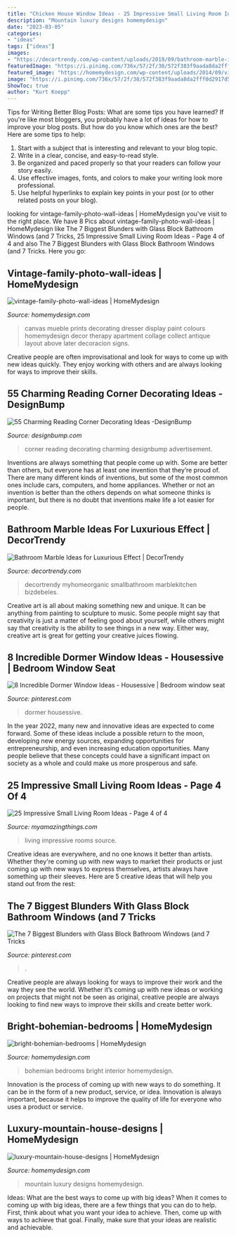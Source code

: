 ```yaml
---
title: "Chicken House Window Ideas - 25 Impressive Small Living Room Ideas"
description: "Mountain luxury designs homemydesign"
date: "2023-03-05"
categories:
- "ideas"
tags: ["ideas"]
images:
- "https://decortrendy.com/wp-content/uploads/2019/09/bathroom-marble-ideas-10.jpg"
featuredImage: "https://i.pinimg.com/736x/57/2f/38/572f383f9aada8da2fff0d2917d543de.jpg"
featured_image: "https://homemydesign.com/wp-content/uploads/2014/09/vintage-family-photo-wall-ideas.jpg"
image: "https://i.pinimg.com/736x/57/2f/38/572f383f9aada8da2fff0d2917d543de.jpg"
ShowToc: true
author: "Kurt Koepp"
---
```



Tips for Writing Better Blog Posts: What are some tips you have learned?
If you're like most bloggers, you probably have a lot of ideas for how to improve your blog posts. But how do you know which ones are the best? Here are some tips to help:
1. Start with a subject that is interesting and relevant to your blog topic.
2. Write in a clear, concise, and easy-to-read style.
3. Be organized and paced properly so that your readers can follow your story easily.
4. Use effective images, fonts, and colors to make your writing look more professional.
5. Use helpful hyperlinks to explain key points in your post (or to other related posts on your blog).

	

		
looking for vintage-family-photo-wall-ideas | HomeMydesign you've visit to the right place. We have 8 Pics about vintage-family-photo-wall-ideas | HomeMydesign like The 7 Biggest Blunders with Glass Block Bathroom Windows (and 7 Tricks, 25 Impressive Small Living Room Ideas - Page 4 of 4 and also The 7 Biggest Blunders with Glass Block Bathroom Windows (and 7 Tricks. Here you go:
		
    
## Vintage-family-photo-wall-ideas | HomeMydesign

<img loading=lazy src="https://homemydesign.com/wp-content/uploads/2014/09/vintage-family-photo-wall-ideas.jpg" onerror="this.onerror=null;this.src='https://tse4.mm.bing.net/th?id=OIP.nKxM_zZkYeDTL3TlyhCWhgHaJ6&amp;pid=15.1';" alt="vintage-family-photo-wall-ideas | HomeMydesign">

_Source: homemydesign.com_

>canvas mueble prints decorating dresser display paint colours homemydesign decor therapy apartment collage collect antique layout above later decoracion signs. 

	

Creative people are often improvisational and look for ways to come up with new ideas quickly. They enjoy working with others and are always looking for ways to improve their skills.

    
## 55 Charming Reading Corner Decorating Ideas -DesignBump

<img loading=lazy src="https://designbump.com/wp-content/uploads/2015/11/reading-corner-nook15.jpg" onerror="this.onerror=null;this.src='https://tse1.mm.bing.net/th?id=OIP.jMiaANAbVp8b259YGktSxAHaLG&amp;pid=15.1';" alt="55 Charming Reading Corner Decorating Ideas -DesignBump">

_Source: designbump.com_

>corner reading decorating charming designbump advertisement. 

	

Inventions are always something that people come up with. Some are better than others, but everyone has at least one invention that they’re proud of. There are many different kinds of inventions, but some of the most common ones include cars, computers, and home appliances. Whether or not an invention is better than the others depends on what someone thinks is important, but there is no doubt that inventions make life a lot easier for people.

    
## Bathroom Marble Ideas For Luxurious Effect | DecorTrendy

<img loading=lazy src="https://decortrendy.com/wp-content/uploads/2019/09/bathroom-marble-ideas-10.jpg" onerror="this.onerror=null;this.src='https://tse4.mm.bing.net/th?id=OIP.Yes0etmrjvUgT_n8Pj3WbQHaKp&amp;pid=15.1';" alt="Bathroom Marble Ideas for Luxurious Effect | DecorTrendy">

_Source: decortrendy.com_

>decortrendy myhomeorganic smallbathroom marblekitchen bizdebeles. 

	

Creative art is all about making something new and unique. It can be anything from painting to sculpture to music. Some people might say that creativity is just a matter of feeling good about yourself, while others might say that creativity is the ability to see things in a new way. Either way, creative art is great for getting your creative juices flowing.

    
## 8 Incredible Dormer Window Ideas - Housessive | Bedroom Window Seat

<img loading=lazy src="https://i.pinimg.com/736x/cc/eb/6b/cceb6ba7095525c3bce909ea2b06ad44.jpg" onerror="this.onerror=null;this.src='https://tse3.mm.bing.net/th?id=OIP.7J0UJyEO7d52qk6w60IGWAHaLH&amp;pid=15.1';" alt="8 Incredible Dormer Window Ideas - Housessive | Bedroom window seat">

_Source: pinterest.com_

>dormer housessive. 

	

In the year 2022, many new and innovative ideas are expected to come forward. Some of these ideas include a possible return to the moon, developing new energy sources, expanding opportunities for entrepreneurship, and even increasing education opportunities. Many people believe that these concepts could have a significant impact on society as a whole and could make us more prosperous and safe.

    
## 25 Impressive Small Living Room Ideas - Page 4 Of 4

<img loading=lazy src="http://myamazingthings.com/wp-content/uploads/2016/11/rooms-683x1024.jpg" onerror="this.onerror=null;this.src='https://tse3.mm.bing.net/th?id=OIP.l4HyqMJLpKsDrobdHTzfsQHaLG&amp;pid=15.1';" alt="25 Impressive Small Living Room Ideas - Page 4 of 4">

_Source: myamazingthings.com_

>living impressive rooms source. 

	

Creative ideas are everywhere, and no one knows it better than artists. Whether they're coming up with new ways to market their products or just coming up with new ways to express themselves, artists always have something up their sleeves. Here are 5 creative ideas that will help you stand out from the rest: 

    
## The 7 Biggest Blunders With Glass Block Bathroom Windows (and 7 Tricks

<img loading=lazy src="https://i.pinimg.com/736x/57/2f/38/572f383f9aada8da2fff0d2917d543de.jpg" onerror="this.onerror=null;this.src='https://tse4.mm.bing.net/th?id=OIP.66-2L-nTR_wKqPoeup-x2wHaJ4&amp;pid=15.1';" alt="The 7 Biggest Blunders with Glass Block Bathroom Windows (and 7 Tricks">

_Source: pinterest.com_

>. 

	

Creative people are always looking for ways to improve their work and the way they see the world. Whether it’s coming up with new ideas or working on projects that might not be seen as original, creative people are always looking to find new ways to improve their skills and create better work.

    
## Bright-bohemian-bedrooms | HomeMydesign

<img loading=lazy src="https://homemydesign.com/wp-content/uploads/2014/05/bright-bohemian-bedrooms.jpg" onerror="this.onerror=null;this.src='https://tse4.mm.bing.net/th?id=OIP.e6hDecaU-3fBkgcj3Czq0QHaLH&amp;pid=15.1';" alt="bright-bohemian-bedrooms | HomeMydesign">

_Source: homemydesign.com_

>bohemian bedrooms bright interior homemydesign. 

	

Innovation is the process of coming up with new ways to do something. It can be in the form of a new product, service, or idea. Innovation is always important, because it helps to improve the quality of life for everyone who uses a product or service.

    
## Luxury-mountain-house-designs | HomeMydesign

<img loading=lazy src="https://homemydesign.com/wp-content/uploads/2014/08/luxury-mountain-house-designs.jpg" onerror="this.onerror=null;this.src='https://tse1.mm.bing.net/th?id=OIP.P_1xim-o9WyQfpZrJUnCWAHaKZ&amp;pid=15.1';" alt="luxury-mountain-house-designs | HomeMydesign">

_Source: homemydesign.com_

>mountain luxury designs homemydesign. 

	

Ideas: What are the best ways to come up with big ideas?
When it comes to coming up with big ideas, there are a few things that you can do to help. First, think about what you want your idea to achieve. Then, come up with ways to achieve that goal. Finally, make sure that your ideas are realistic and achievable.

